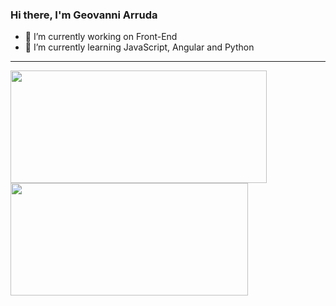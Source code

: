 ### Hi there, I'm Geovanni Arruda



- 🔭 I’m currently working on Front-End
- 🌱 I’m currently learning JavaScript, Angular and Python
<hr>
<div>
  <a href="https://github.com/geovanniarruda">
  <img align = "center" height="180em" width="410em" src="https://github-readme-stats.vercel.app/api?username=geovanniarruda&&show_icons=true&theme=tokyonight&hide=contribs,issues"/>
  <img align= "center" height="180em"  width="380em" src="https://github-readme-stats.vercel.app/api/top-langs/?username=geovanniarruda&layout=compact"/>
</div>






